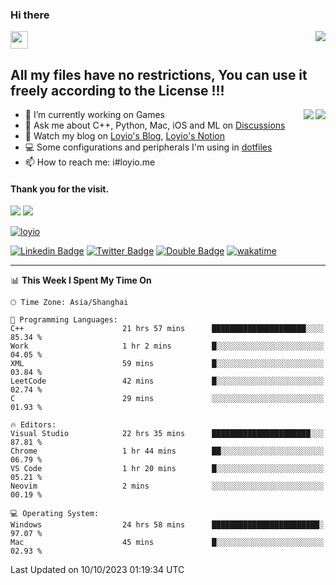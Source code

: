 <h3 align="left">Hi there</h3>
<img src='https://em-content.zobj.net/source/animated-noto-color-emoji/356/waving-hand_light-skin-tone_1f44b-1f3fb_1f3fb.gif' width='28' />
<a align="right" href="https://github.com/loyio/loyio/blob/master/STAR/README.md"><img align="right" src="https://img.shields.io/badge/LOYIO-STAR-green" /></a>

## All my files have no restrictions, You can use it freely according to the License !!!

<a href="https://github.com/loyio#gh-light-mode-only">
     <img align="right"  src="https://loy-readme.vercel.app/api/top-langs/?username=loyio&langs_count=6&hide=css,html,jupyter%20notebook" />
</a>

<a href="https://github.com/loyio#gh-dark-mode-only">
  <img align="right"  src="https://loy-readme.vercel.app/api/top-langs/?username=loyio&langs_count=6&theme=slateorange&hide=css,html,jupyter%20notebook" />
</a>



- 🔭 I’m currently working on Games
- 💬 Ask me about C++, Python, Mac, iOS and ML on [Discussions](https://github.com/loyio/blog/discussions)
- 📔 Watch my blog on [Loyio's Blog](https://loyio.me), [Loyio's Notion](https://loyio.notion.site/loyio/Loyio-s-Dashboard-2f56bd29222a445ea9d9e8802a1ac83b)
- 💻 Some configurations and peripherals I'm using in [dotfiles](https://github.com/loyio/dotfiles)
- 📫 How to reach me: i#loyio.me


#### Thank you for the visit.
<img src="http://profile-counter.glitch.me/loyio/count.svg" />

<img src="https://loy-readme.vercel.app/api?username=loyio&show_icons=true&hide=stars&include_all_commits=true&hide_title=true&theme=slateorange" />

     

[![loyio](https://github-profile-trophy.vercel.app/?username=loyio&theme=onedark&column=4)](https://github.com/loyio)

[![Linkedin Badge](https://img.shields.io/badge/-@loyio-0077b5?style=flat-square&logo=Linkedin&logoColor=white&labelColor=0077b5&link=https://www.linkedin.com/in/loyio-hex-363172158/)](https://www.linkedin.com/in/loyio-hex-363172158/)
[![Twitter Badge](https://img.shields.io/badge/-@loyiome-000000?style=flat-square&labelColor=000000&logo=x&logoColor=white&link=https://twitter.com/loyiome)](https://twitter.com/loyiome)
[![Double Badge](https://img.shields.io/badge/@loyio-007722?style=flat&logo=Douban&logoColor=white)](https://www.douban.com/people/susmote)
[![wakatime](https://wakatime.com/badge/user/c0ddc104-5a20-41d1-ab9a-c4d9ea20a4d9.svg)](https://wakatime.com/@c0ddc104-5a20-41d1-ab9a-c4d9ea20a4d9)

-------
<!--START_SECTION:waka-->
📊 **This Week I Spent My Time On** 

```text
🕑︎ Time Zone: Asia/Shanghai

💬 Programming Languages: 
C++                      21 hrs 57 mins      █████████████████████░░░░   85.34 % 
Work                     1 hr 2 mins         █░░░░░░░░░░░░░░░░░░░░░░░░   04.05 % 
XML                      59 mins             █░░░░░░░░░░░░░░░░░░░░░░░░   03.84 % 
LeetCode                 42 mins             █░░░░░░░░░░░░░░░░░░░░░░░░   02.74 % 
C                        29 mins             ░░░░░░░░░░░░░░░░░░░░░░░░░   01.93 % 

🔥 Editors: 
Visual Studio            22 hrs 35 mins      ██████████████████████░░░   87.81 % 
Chrome                   1 hr 44 mins        ██░░░░░░░░░░░░░░░░░░░░░░░   06.79 % 
VS Code                  1 hr 20 mins        █░░░░░░░░░░░░░░░░░░░░░░░░   05.21 % 
Neovim                   2 mins              ░░░░░░░░░░░░░░░░░░░░░░░░░   00.19 % 

💻 Operating System: 
Windows                  24 hrs 58 mins      ████████████████████████░   97.07 % 
Mac                      45 mins             █░░░░░░░░░░░░░░░░░░░░░░░░   02.93 % 
```


 Last Updated on 10/10/2023 01:19:34 UTC
<!--END_SECTION:waka-->
